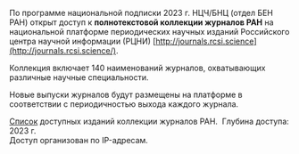 По программе национальной подписки 2023 г. НЦЧ/БНЦ (отдел БЕН РАН) открыт доступ к **полнотекстовой коллекции журналов РАН** на национальной платформе периодических научных изданий Российского центра научной информации (РЦНИ) [http://journals.rcsi.science](http://journals.rcsi.science/).

Коллекция включает 140 наименований журналов, охватывающих различные научные специальности.

Новые выпуски журналов будут размещены на платформе в соответствии с периодичностью выхода каждого журнала.

[Список](https://podpiska.rfbr.ru/storage/materials/RAS/RAS_journals_2023.xlsx) доступных изданий коллекции журналов РАН.  Глубина доступа: 2023 г.
\
Доступ организован по IP-адресам.
